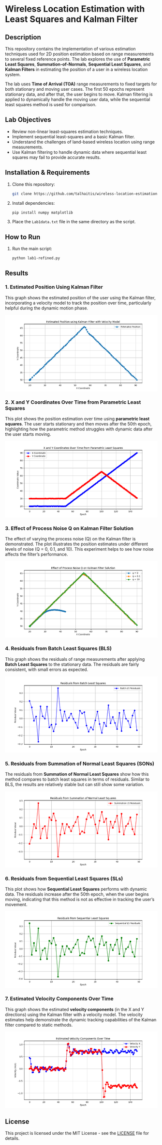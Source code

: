 # Wireless Location Estimation with Least Squares and Kalman Filter

## Description
This repository contains the implementation of various estimation techniques used for 2D position estimation based on range measurements to several fixed reference points. The lab explores the use of **Parametric Least Squares**, **Summation-of-Normals**, **Sequential Least Squares**, and **Kalman Filters** in estimating the position of a user in a wireless location system.

The lab uses **Time of Arrival (TOA)** range measurements to fixed targets for both stationary and moving user cases. The first 50 epochs represent stationary data, and after that, the user begins to move. Kalman filtering is applied to dynamically handle the moving user data, while the sequential least squares method is used for comparison.

## Lab Objectives
- Review non-linear least-squares estimation techniques.
- Implement sequential least-squares and a basic Kalman filter.
- Understand the challenges of land-based wireless location using range measurements.
- Use Kalman filtering to handle dynamic data where sequential least squares may fail to provide accurate results.

## Installation & Requirements
1. Clone this repository:
    ```bash
    git clone https://github.com/talhaitis/wireless-location-estimation
    ```

2. Install dependencies:
    ```bash
    pip install numpy matplotlib
    ```

3. Place the `Lab1data.txt` file in the same directory as the script.

## How to Run
1. Run the main script:
    ```bash
    python lab1-refined.py
    ```

## Results

### 1. **Estimated Position Using Kalman Filter**
This graph shows the estimated position of the user using the Kalman filter, incorporating a velocity model to track the position over time, particularly helpful during the dynamic motion phase.

![Estimated Position using Kalman Filter](results/estimated_position_EKF.png)

### 2. **X and Y Coordinates Over Time from Parametric Least Squares**
This plot shows the position estimation over time using **parametric least squares**. The user starts stationary and then moves after the 50th epoch, highlighting how the parametric method struggles with dynamic data after the user starts moving.

![X and Y Coordinates Over Time](results/positions_per_epoch.png)

### 3. **Effect of Process Noise Q on Kalman Filter Solution**
The effect of varying the process noise (Q) on the Kalman filter is demonstrated. The plot illustrates the position estimates under different levels of noise (Q = 0, 0.1, and 10). This experiment helps to see how noise affects the filter’s performance.

![Effect of Process Noise Q on Kalman Filter Solution](results/process_noise_effct_KF.png)

### 4. **Residuals from Batch Least Squares (BLS)**
This graph shows the residuals of range measurements after applying **Batch Least Squares** to the stationary data. The residuals are fairly consistent, with small errors as expected.

![Residuals from Batch Least Squares](results/residual_from_BLS.png)

### 5. **Residuals from Summation of Normal Least Squares (SONs)**
The residuals from **Summation of Normal Least Squares** show how this method compares to batch least squares in terms of residuals. Similar to BLS, the results are relatively stable but can still show some variation.

![Residuals from Summation of Normal Least Squares](results/residual_from_SONs.png)

### 6. **Residuals from Sequential Least Squares (SLs)**
This plot shows how **Sequential Least Squares** performs with dynamic data. The residuals increase after the 50th epoch, when the user begins moving, indicating that this method is not as effective in tracking the user’s movement.

![Residuals from Sequential Least Squares](results/residuals_from_SLs.png)

### 7. **Estimated Velocity Components Over Time**
This graph shows the estimated **velocity components** (in the X and Y directions) using the Kalman filter with a velocity model. The velocity estimates help demonstrate the dynamic tracking capabilities of the Kalman filter compared to static methods.

![Estimated Velocity Components](results/velocity_state_KF.png)

## License
This project is licensed under the MIT License - see the [LICENSE](LICENSE) file for details.
